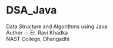 # DSA_Java
Data Structure and Algorithms using Java
<br>
Author -- Er. Ravi Khadka
<br>
NAST College, Dhangadhi
